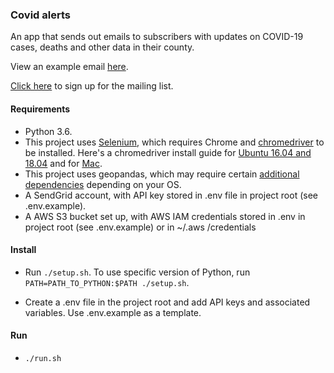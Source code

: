 ### Covid alerts

An app that sends out emails to subscribers with updates on COVID-19 cases, deaths and other data in their county.

View an example email [here](https://interactives.data.spotlightpa.org/2020/covid-email-alerts/assets/2020-11-09/newsletter_Dauphin_2020-11-09.html).

[Click here](https://email-alerts.data.spotlightpa.org/form.html) to sign up for the mailing list.

#### Requirements

- Python 3.6.
- This project uses [Selenium](https://www.selenium.dev/selenium/docs/api/py/), which requires Chrome and
 [chromedriver](https://chromedriver.chromium.org/) to be installed. Here's a chromedriver install guide for [Ubuntu 16.04 and 18.04](https://tecadmin.net/setup-selenium-chromedriver-on-ubuntu/)
 and for [Mac](http://jonathansoma.com/lede/foundations-2017/classes/more-scraping/selenium/).
- This project uses geopandas, which may require certain [additional dependencies](https://geopandas.org/install.html
) depending on your OS.
- A SendGrid account, with API key stored in .env file in project root (see .env.example).
- A AWS S3 bucket set up, with AWS IAM credentials stored in .env in project root (see .env.example) or in ~/.aws
/credentials


#### Install

- Run `./setup.sh`. To use specific version of Python, run `PATH=PATH_TO_PYTHON:$PATH ./setup.sh`.

- Create a .env file in the project root and add API keys and associated variables. Use .env.example as a template.

#### Run

- `./run.sh`
